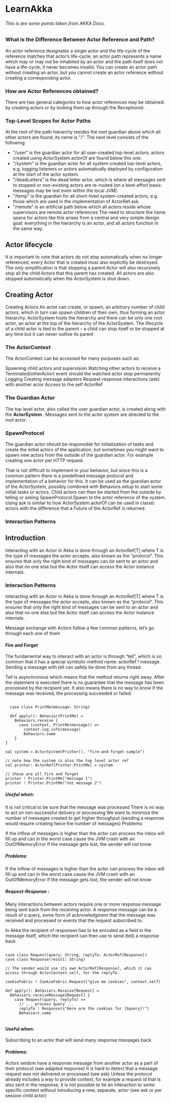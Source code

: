 # LearnAkka 
###### This is are some points taken from AKKA Docs. 


### What is the Difference Between Actor Reference and Path?
An actor reference designates a single actor and the life-cycle of the reference matches that actor’s life-cycle; an actor path represents a name which may or may not be inhabited by an actor and the path itself does not have a life-cycle, it never becomes invalid. You can create an actor path without creating an actor, but you cannot create an actor reference without creating a corresponding actor.


### How are Actor References obtained?
There are two general categories to how actor references may be obtained: by creating actors or by looking them up through the Receptionist.

### Top-Level Scopes for Actor Paths
At the root of the path hierarchy resides the root guardian above which all other actors are found; its name is "/". The next level consists of the following:
* "/user" is the guardian actor for all user-created top-level actors; actors created using ActorSystem.actorOf are found below this one.
* "/system" is the guardian actor for all system-created top-level actors, e.g. logging listeners or actors automatically deployed by configuration at the start of the actor system.
* "/deadLetters" is the dead letter actor, which is where all messages sent to stopped or non-existing actors are re-routed (on a best-effort basis: messages may be lost even within the local JVM).
* "/temp" is the guardian for all short-lived system-created actors, e.g. those which are used in the implementation of ActorRef.ask.
* "/remote" is an artificial path below which all actors reside whose supervisors are remote actor references
The need to structure the name space for actors like this arises from a central and very simple design goal: everything in the hierarchy is an actor, and all actors function in the same way.

## Actor lifecycle

It is important to note that actors do not stop automatically when no longer referenced, every Actor that is created must also explicitly be destroyed. The only simplification is that stopping a parent Actor will also recursively stop all the child Actors that this parent has created. All actors are also stopped automatically when the ActorSystem is shut down.

## Creating Actor

Creating Actors
An actor can create, or spawn, an arbitrary number of child actors, which in turn can spawn children of their own, thus forming an actor hierarchy. ActorSystem hosts the hierarchy and there can be only one root actor, an actor at the top of the hierarchy of the ActorSystem. The lifecycle of a child actor is tied to the parent – a child can stop itself or be stopped at any time but it can never outlive its parent


### The ActorContext
The ActorContext can be accessed for many purposes such as:

Spawning child actors and supervision
Watching other actors to receive a Terminated(otherActor) event should the watched actor stop permanently
Logging
Creating message adapters
Request-response interactions (ask) with another actor
Access to the self ActorRef


### The Guardian Actor
The top level actor, also called the user guardian actor, is created along with the <b> ActorSystem </b>. Messages sent to the actor system are directed to the root actor.

### SpawnProtocol
The guardian actor should be responsible for initialization of tasks and create the initial actors of the application, but sometimes you might want to spawn new actors from the outside of the guardian actor. For example creating one actor per HTTP request.

That is not difficult to implement in your behavior, but since this is a common pattern there is a predefined message protocol and implementation of a behavior for this. It can be used as the guardian actor of the ActorSystem, possibly combined with Behaviors.setup to start some initial tasks or actors. Child actors can then be started from the outside by telling or asking SpawnProtocol.Spawn to the actor reference of the system. Using ask is similar to how ActorSystem.actorOf can be used in classic actors with the difference that a Future of the ActorRef is returned.


### Interaction Patterns

## Introduction

Interacting with an Actor in Akka is done through an ActorRef[T] where T is the type of messages the actor accepts, also known as the “protocol”. This ensures that only the right kind of messages can be sent to an actor and also that no one else but the Actor itself can access the Actor instance internals.

### Interaction Patterns

Interacting with an Actor in Akka is done through an ActorRef[T] where T is the type of messages the actor accepts, also known as the “protocol”. This ensures that only the right kind of messages can be sent to an actor and also that no one else but the Actor itself can access the Actor instance internals.

Message exchange with Actors follow a few common patterns, let’s go through each one of them

#### Fire and Forget
The fundamental way to interact with an actor is through “tell”, which is so common that it has a special symbolic method name: actorRef ! message. Sending a message with tell can safely be done from any thread.

Tell is asynchronous which means that the method returns right away. After the statement is executed there is no guarantee that the message has been processed by the recipient yet. It also means there is no way to know if the message was received, the processing succeeded or failed.

``` object Printer {

  case class PrintMe(message: String)

  def apply(): Behavior[PrintMe] =
    Behaviors.receive {
      case (context, PrintMe(message)) =>
        context.log.info(message)
        Behaviors.same
    }
}

val system = ActorSystem(Printer(), "fire-and-forget-sample")

// note how the system is also the top level actor ref
val printer: ActorRef[Printer.PrintMe] = system

// these are all fire and forget
printer ! Printer.PrintMe("message 1")
printer ! Printer.PrintMe("not message 2") 

```

##### Useful when:

It is not critical to be sure that the message was processed
There is no way to act on non successful delivery or processing
We want to minimize the number of messages created to get higher throughput (sending a response would require creating twice the number of messages)
Problems:

If the inflow of messages is higher than the actor can process the inbox will fill up and can in the worst case cause the JVM crash with an OutOfMemoryError
If the message gets lost, the sender will not know

##### Problems:

If the inflow of messages is higher than the actor can process the inbox will fill up and can in the worst case cause the JVM crash with an OutOfMemoryError
If the message gets lost, the sender will not know


##### Request-Response :

Many interactions between actors require one or more response message being sent back from the receiving actor. A response message can be a result of a query, some form of acknowledgment that the message was received and processed or events that the request subscribed to.

In Akka the recipient of responses has to be encoded as a field in the message itself, which the recipient can then use to send (tell) a response back


```

case class Request(query: String, replyTo: ActorRef[Response])
case class Response(result: String)

// The sender would use its own ActorRef[Response], which it can access through ActorContext.self, for the replyTo.

cookieFabric ! CookieFabric.Request("give me cookies", context.self)

def apply(): Behaviors.Receive[Request] =
  Behaviors.receiveMessage[Request] {
    case Request(query, replyTo) =>
      // ... process query ...
      replyTo ! Response(s"Here are the cookies for [$query]!")
      Behaviors.same
  

```

#### Useful when:

Subscribing to an actor that will send many response messages back
#### Problems:

Actors seldom have a response message from another actor as a part of their protocol (see adapted response)
It is hard to detect that a message request was not delivered or processed (see ask)
Unless the protocol already includes a way to provide context, for example a request id that is also sent in the response, it is not possible to tie an interaction to some specific context without introducing a new, separate, actor (see ask or per session child actor)


